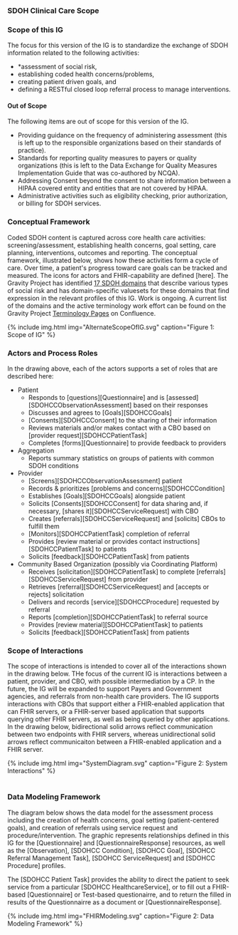 ###  SDOH Clinical Care Scope
### Scope of this IG

The focus for this version of the IG is to standardize the exchange of SDOH information related to the following activities:

* *assessment of social risk,
* establishing coded health concerns/problems,
* creating patient driven goals, and
* defining a RESTful closed loop referral process to manage interventions.

####  Out of Scope

The following items are out of scope for this version of the IG.

* Providing guidance on the frequency of administering assessment (this is left up to the responsible organizations based on their standards of practice).
* Standards for reporting quality measures to payers or quality organizations (this is left to the Data Exchange for Quality Measures Implementation Guide that was co-authored by NCQA).
* Addressing Consent beyond the consent to share information between a HIPAA covered entity and entities that are not covered by HIPAA.
* Administrative activities such as eligibility checking, prior authorization, or billing for SDOH services.

### Conceptual Framework

Coded SDOH content is captured across core health care activities: screening/assessment, establishing health concerns, goal setting, care planning, interventions, outcomes and reporting. The conceptual framework, illustrated below, shows how these activities form a cycle of care. Over time, a patient's progress toward care goals can be tracked and measured.    The icons for actors and FHIR-capability are defined [here]. The Gravity Project has identified [17 SDOH domains](ValueSet-SDOHCC-ValueSetSDOHCategory.html) that describe various types of social risk and has domain-specific valuesets for these domains that find expression in the relevant profiles of this IG. Work is ongoing.  A current list of the domains and the active terminology work effort can be found on the Gravity Project [Terminology Pages](https://confluence.hl7.org/display/GRAV/Terminology+Workstream+Dashboard) on Confluence.

{% include img.html img="AlternateScopeOfIG.svg" caption="Figure 1: Scope of IG" %}

### Actors and Process Roles
In the drawing above, each of the actors supports a set of roles that are described here:

* Patient
  * Responds to [questions][Questionnaire] and is [assessed][SDOHCCObservationAssessment] based on their responses
  * Discusses and agrees to [Goals][SDOHCCGoals]
  * [Consents][SDOHCCConsent] to the sharing of their information
  * Reviews materials and/or makes contact with a CBO based on [provider request][SDOHCCPatientTask]
  * Completes [forms][Questionnaire] to provide feedback to providers
* Aggregation
  * Reports summary statistics on groups of patients with common SDOH conditions
* Provider
  * [Screens][SDOHCCObservationAssessment]  patient
  * Records & prioritizes [problems and concerns][SDOHCCCondition]
  * Establishes [Goals][SDOHCCGoals] alongside patient
  * Solicits  [Consents][SDOHCCConsent] for data sharing and, if necessary, [shares it][SDOHCCServiceRequest] with CBO
  * Creates [referrals][SDOHCCServiceRequest] and [solicits] CBOs to fulfill them
  * [Monitors][SDOHCCPatientTask] completion of referral
  * Provides [review material or provides contact instructions][SDOHCCPatientTask] to patients
  * Solicits [feedback][SDOHCCPatientTask] from patients
* Community Based Organization (possibly via Coordinating Platform)
  * Receives [solicitation][SDOHCCPatientTask] to complete [referrals][SDOHCCServiceRequest] from provider
  * Retrieves [referral][SDOHCCServiceRequest] and [accepts or rejects] solicitation
  * Delivers and records [service][SDOHCCProcedure] requested by referral
  * Reports [completion][SDOHCCPatientTask] to referral source
  * Provides [review material][SDOHCCPatientTask] to patients
  * Solicits [feedback][SDOHCCPatientTask] from patients

### Scope of Interactions

The scope of interactions is intended to cover all of the interactions shown in the drawing below. THe focus of the current IG is interactions between a patient, provider, and CBO, with possible intermediation by a CP. In the future, the IG will be expanded to support Payers and Government agencies, and referrals from non-health care providers.  The IG supports interactions with CBOs that support either a FHIR-enabled application that can FHIR servers, or a FHIR-server based application that supports querying other FHIR servers, as well as being queried by other applications.  In the drawing below, bidirectional solid arrows reflect communication between two endpoints with FHIR servers, whereas unidirectional solid arrows reflect communicaiton between a FHIR-enabled application and a FHIR server.

{% include img.html img="SystemDiagram.svg" caption="Figure 2: System Interactions" %}
<br>
<br>
### Data Modeling Framework
The diagram below shows the data model for the assessment process including the creation of health concerns, goal setting (patient-centered goals), and creation of referrals using service request and procedure/intervention. The graphic represents relationships defined in this IG for the [Questionnaire] and  [QuestionnaireResponse] resources, as well as the [Observation], [SDOHCC Condition], [SDOHCC Goal], [SDOHCC Referral Management Task], [SDOHCC ServiceRequest] and [SDOHCC Procedure] profiles.

The [SDOHCC Patient Task] provides the ability to direct the patient to seek service from a particular [SDOHCC HealthcareService], or to fill out a FHIR-based [Questionnaire] or Test-based questionairre, and to return the filled in results of the Questionnairre as a document or [QuestionnaireResponse].

{% include img.html img="FHIRModeling.svg" caption="Figure 2: Data Modeling Framework" %}
